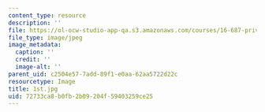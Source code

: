 ```yaml
---
content_type: resource
description: ''
file: https://ol-ocw-studio-app-qa.s3.amazonaws.com/courses/16-687-private-pilot-ground-school-january-iap-2019/72733ca8b0fb2b09204f59403259ce25_1st.jpg
file_type: image/jpeg
image_metadata:
  caption: ''
  credit: ''
  image-alt: ''
parent_uid: c2504e57-7add-89f1-e0aa-62aa5722d22c
resourcetype: Image
title: 1st.jpg
uid: 72733ca8-b0fb-2b09-204f-59403259ce25
---
```

